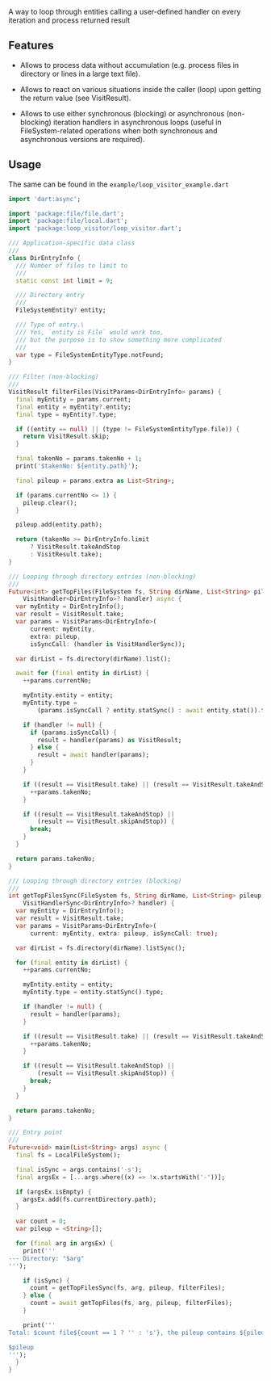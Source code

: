 A way to loop through entities calling a user-defined handler on every iteration and process returned result

## Features

- Allows to process data without accumulation (e.g. process files in directory or lines in a large text file).

- Allows to react on various situations inside the caller (loop) upon getting the return value (see VisitResult).

- Allows to use either synchronous (blocking) or asynchronous (non-blocking) iteration handlers in asynchronous
  loops (useful in FileSystem-related operations when both synchronous and asynchronous versions are required).

## Usage

The same can be found in the `example/loop_visitor_example.dart`

```dart
import 'dart:async';

import 'package:file/file.dart';
import 'package:file/local.dart';
import 'package:loop_visitor/loop_visitor.dart';

/// Application-specific data class
///
class DirEntryInfo {
  /// Number of files to limit to
  ///
  static const int limit = 9;

  /// Directory entry
  ///
  FileSystemEntity? entity;

  /// Type of entry.\
  /// Yes, `entity is File` would work too,
  /// but the purpose is to show something more complicated
  ///
  var type = FileSystemEntityType.notFound;
}

/// Filter (non-blocking)
///
VisitResult filterFiles(VisitParams<DirEntryInfo> params) {
  final myEntity = params.current;
  final entity = myEntity?.entity;
  final type = myEntity?.type;

  if ((entity == null) || (type != FileSystemEntityType.file)) {
    return VisitResult.skip;
  }

  final takenNo = params.takenNo + 1;
  print('$takenNo: ${entity.path}');

  final pileup = params.extra as List<String>;

  if (params.currentNo <= 1) {
    pileup.clear();
  }

  pileup.add(entity.path);

  return (takenNo >= DirEntryInfo.limit
      ? VisitResult.takeAndStop
      : VisitResult.take);
}

/// Looping through directory entries (non-blocking)
///
Future<int> getTopFiles(FileSystem fs, String dirName, List<String> pileup,
    VisitHandler<DirEntryInfo>? handler) async {
  var myEntity = DirEntryInfo();
  var result = VisitResult.take;
  var params = VisitParams<DirEntryInfo>(
      current: myEntity,
      extra: pileup,
      isSyncCall: (handler is VisitHandlerSync));

  var dirList = fs.directory(dirName).list();

  await for (final entity in dirList) {
    ++params.currentNo;

    myEntity.entity = entity;
    myEntity.type =
        (params.isSyncCall ? entity.statSync() : await entity.stat()).type;

    if (handler != null) {
      if (params.isSyncCall) {
        result = handler(params) as VisitResult;
      } else {
        result = await handler(params);
      }
    }

    if ((result == VisitResult.take) || (result == VisitResult.takeAndStop)) {
      ++params.takenNo;
    }

    if ((result == VisitResult.takeAndStop) ||
        (result == VisitResult.skipAndStop)) {
      break;
    }
  }

  return params.takenNo;
}

/// Looping through directory entries (blocking)
///
int getTopFilesSync(FileSystem fs, String dirName, List<String> pileup,
    VisitHandlerSync<DirEntryInfo>? handler) {
  var myEntity = DirEntryInfo();
  var result = VisitResult.take;
  var params = VisitParams<DirEntryInfo>(
      current: myEntity, extra: pileup, isSyncCall: true);

  var dirList = fs.directory(dirName).listSync();

  for (final entity in dirList) {
    ++params.currentNo;

    myEntity.entity = entity;
    myEntity.type = entity.statSync().type;

    if (handler != null) {
      result = handler(params);
    }

    if ((result == VisitResult.take) || (result == VisitResult.takeAndStop)) {
      ++params.takenNo;
    }

    if ((result == VisitResult.takeAndStop) ||
        (result == VisitResult.skipAndStop)) {
      break;
    }
  }

  return params.takenNo;
}

/// Entry point
///
Future<void> main(List<String> args) async {
  final fs = LocalFileSystem();

  final isSync = args.contains('-s');
  final argsEx = [...args.where((x) => !x.startsWith('-'))];

  if (argsEx.isEmpty) {
    argsEx.add(fs.currentDirectory.path);
  }

  var count = 0;
  var pileup = <String>[];

  for (final arg in argsEx) {
    print('''
--- Directory: "$arg"
''');

    if (isSync) {
      count = getTopFilesSync(fs, arg, pileup, filterFiles);
    } else {
      count = await getTopFiles(fs, arg, pileup, filterFiles);
    }

    print('''
Total: $count file${count == 1 ? '' : 's'}, the pileup contains ${pileup.length} path(s):

$pileup
''');
  }
}
```
